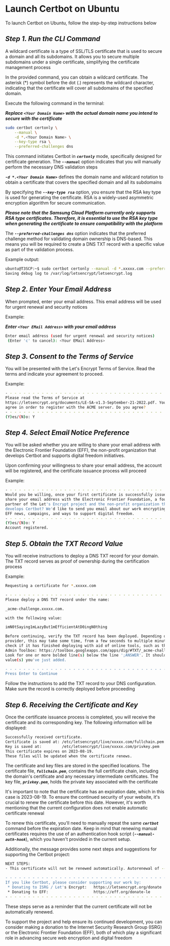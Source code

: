 # Launch Certbot on Ubuntu

To launch Certbot on Ubuntu, follow the step-by-step instructions below

## ***Step 1. Run the CLI Command*** 

A wildcard certificate is a type of SSL/TLS certificate that is used to secure a domain and all its subdomains. It allows you to secure multiple subdomains under a single certificate, simplifying the certificate management process

In the provided command, you can obtain a wildcard certificate. The asterisk (*) symbol before the dot (.) represents the wildcard character, indicating that the certificate will cover all subdomains of the specified domain.

Execute the following command in the terminal:

***Replace `<Your Domain Name>` with the actual domain name you intend to secure with the certificate***

```Bash
sudo certbot certonly \
    --manual \
    -d *.<Your Domain Name> \
    --key-type rsa \
    --preferred-challenges dns
```

This command initiates Certbot in ***`certonly`*** mode, specifically designed for certificate generation. The ***`--manual`*** option indicates that you will manually perform the necessary DNS validation steps

***`-d *.<Your Domain Name>`*** defines the domain name and wildcard notation to obtain a certificate that covers the specified domain and all its subdomains

By specifying the ***`--key-type rsa`*** option, you ensure that the RSA key type is used for generating the certificate. RSA is a widely-used asymmetric encryption algorithm for secure communication.

***Please note that the Samsung Cloud Platform currently only supports RSA type certificates. Therefore, it is essential to use the RSA key type when generating the certificate to ensure compatibility with the platform***

The ***`--preferred-challenges dns`*** option indicates that the preferred challenge method for validating domain ownership is DNS-based. This means you will be required to create a DNS TXT record with a specific value as part of the validation process.

Example output:

```Bash
ubuntu@T3SCP:~$ sudo certbot certonly --manual -d *.xxxxx.com --preferred-challenges dns
Saving debug log to /var/log/letsencrypt/letsencrypt.log
```

## ***Step 2. Enter Your Email Address*** 

When prompted, enter your email address. This email address will be used for urgent renewal and security notices

Example:

***Enter `<Your EMail Address>` with your email address***

```Bash
Enter email address (used for urgent renewal and security notices)
 (Enter 'c' to cancel): <Your EMail Address>
```

## ***Step 3. Consent to the Terms of Service*** 

You will be presented with the Let's Encrypt Terms of Service. Read the terms and indicate your agreement to proceed.

Example:

```Bash
- - - - - - - - - - - - - - - - - - - - - - - - - - - - - - - - - - - - - - - -
Please read the Terms of Service at
https://letsencrypt.org/documents/LE-SA-v1.3-September-21-2022.pdf. You must
agree in order to register with the ACME server. Do you agree?
- - - - - - - - - - - - - - - - - - - - - - - - - - - - - - - - - - - - - - - -
(Y)es/(N)o: Y
```

## ***Step 4. Select Email Notice Preference*** 

You will be asked whether you are willing to share your email address with the Electronic Frontier Foundation (EFF), the non-profit organization that develops Certbot and supports digital freedom initiatives.

Upon confirming your willingness to share your email address, the account will be registered, and the certificate issuance process will proceed

Example:

```Bash
- - - - - - - - - - - - - - - - - - - - - - - - - - - - - - - - - - - - - - - -
Would you be willing, once your first certificate is successfully issued, to
share your email address with the Electronic Frontier Foundation, a founding
partner of the Let's Encrypt project and the non-profit organization that
develops Certbot? We'd like to send you email about our work encrypting the web,
EFF news, campaigns, and ways to support digital freedom.
- - - - - - - - - - - - - - - - - - - - - - - - - - - - - - - - - - - - - - - -
(Y)es/(N)o: Y
Account registered.
```

## ***Step 5. Obtain the TXT Record Value*** 

You will receive instructions to deploy a DNS TXT record for your domain. The TXT record serves as proof of ownership during the certification process

Example:

```Bash
Requesting a certificate for *.xxxxx.com

- - - - - - - - - - - - - - - - - - - - - - - - - - - - - - - - - - - - - - - -
Please deploy a DNS TXT record under the name:

_acme-challenge.xxxxx.com.

with the following value:

imN0tSaying1mLazyBut1mEfficientAtD0ingN0thing

Before continuing, verify the TXT record has been deployed. Depending on the DNS
provider, this may take some time, from a few seconds to multiple minutes. You can
check if it has finished deploying with aid of online tools, such as the Google
Admin Toolbox: https://toolbox.googleapps.com/apps/dig/#TXT/_acme-challenge.xxxxx.com.
Look for one or more bolded line(s) below the line ';ANSWER'. It should show the
value(s) you've just added.

- - - - - - - - - - - - - - - - - - - - - - - - - - - - - - - - - - - - - - - -
Press Enter to Continue
```

Follow the instructions to add the TXT record to your DNS configuration. Make sure the record is correctly deployed before proceeding

## ***Step 6. Receiving the Certificate and Key*** 

Once the certificate issuance process is completed, you will receive the certificate and its corresponding key. The following information will be displayed:

```Bash
Successfully received certificate.
Certificate is saved at: /etc/letsencrypt/live/xxxxx.com/fullchain.pem
Key is saved at:         /etc/letsencrypt/live/xxxxx.com/privkey.pem
This certificate expires on 2023-08-19.
These files will be updated when the certificate renews.
```

The certificate and key files are stored in the specified locations. The certificate file, ***`fullchain.pem`***, contains the full certificate chain, including the domain's certificate and any necessary intermediate certificates. The key file, ***`privkey.pem`***, holds the private key associated with the certificate

It's important to note that the certificate has an expiration date, which in this case is 2023-08-19. To ensure the continued security of your website, it's crucial to renew the certificate before this date. However, it's worth mentioning that the current configuration does not enable automatic certificate renewal

To renew this certificate, you'll need to manually repeat the same ***`certbot`*** command before the expiration date. Keep in mind that renewing manual certificates requires the use of an authentication hook script (***`--manual-auth-hook`***), which you haven't provided in the current setup.

Additionally, the message provides some next steps and suggestions for supporting the Certbot project:

```Bash
NEXT STEPS:
- This certificate will not be renewed automatically. Autorenewal of --manual certificates requires the use of an authentication hook script (--manual-auth-hook) but one was not provided. To renew this certificate, repeat this same certbot command before the certificate's expiry date.

- - - - - - - - - - - - - - - - - - - - - - - - - - - - - - - - - - - - - - - -
If you like Certbot, please consider supporting our work by:
 * Donating to ISRG / Let's Encrypt:   https://letsencrypt.org/donate
 * Donating to EFF:                    https://eff.org/donate-le
- - - - - - - - - - - - - - - - - - - - - - - - - - - - - - - - - - - - - - - -
```

These steps serve as a reminder that the current certificate will not be automatically renewed.

To support the project and help ensure its continued development, you can consider making a donation to the Internet Security Research Group (ISRG) or the Electronic Frontier Foundation (EFF), both of which play a significant role in advancing secure web encryption and digital freedom